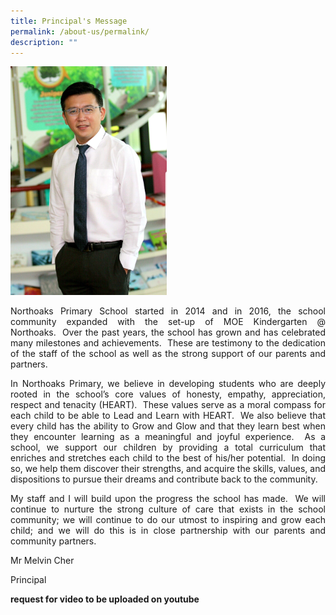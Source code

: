 ```yaml
---
title: Principal's Message
permalink: /about-us/permalink/
description: ""
---
```

<img src="/images/principal.jpg" 
         style="width:250px"
			/>
				 

<p style="text-align: justify">Northoaks Primary School started in 2014 and in 2016, the school community expanded with the set-up of MOE Kindergarten @ Northoaks.  Over the past years, the school has grown and has celebrated many milestones and achievements.  These are testimony to the dedication of the staff of the school as well as the strong support of our parents and partners.

  

<p style="text-align: justify">In Northoaks Primary, we believe in developing students who are deeply rooted in the school’s core values of honesty, empathy, appreciation, respect and tenacity (HEART).  These values serve as a moral compass for each child to be able to Lead and Learn with HEART.  We also believe that every child has the ability to Grow and Glow and that they learn best when they encounter learning as a meaningful and joyful experience.  As a school, we support our children by providing a total curriculum that enriches and stretches each child to the best of his/her potential.  In doing so, we help them discover their strengths, and acquire the skills, values, and dispositions to pursue their dreams and contribute back to the community.

  

<p style="text-align: justify">My staff and I will build upon the progress the school has made.  We will continue to nurture the strong culture of care that exists in the school community; we will continue to do our utmost to inspiring and grow each child; and we will do this is in close partnership with our parents and community partners.

Mr Melvin Cher

Principal

**request for video to be uploaded on youtube**